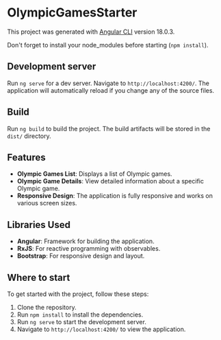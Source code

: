 # OlympicGamesStarter

This project was generated with [Angular CLI](https://github.com/angular/angular-cli) version 18.0.3.

Don't forget to install your node_modules before starting (`npm install`).

## Development server

Run `ng serve` for a dev server. Navigate to `http://localhost:4200/`. The application will automatically reload if you change any of the source files.

## Build

Run `ng build` to build the project. The build artifacts will be stored in the `dist/` directory.

## Features

- **Olympic Games List**: Displays a list of Olympic games.
- **Olympic Game Details**: View detailed information about a specific Olympic game.
- **Responsive Design**: The application is fully responsive and works on various screen sizes.

## Libraries Used

- **Angular**: Framework for building the application.
- **RxJS**: For reactive programming with observables.
- **Bootstrap**: For responsive design and layout.

## Where to start

To get started with the project, follow these steps:

1. Clone the repository.
2. Run `npm install` to install the dependencies.
3. Run `ng serve` to start the development server.
4. Navigate to `http://localhost:4200/` to view the application.

